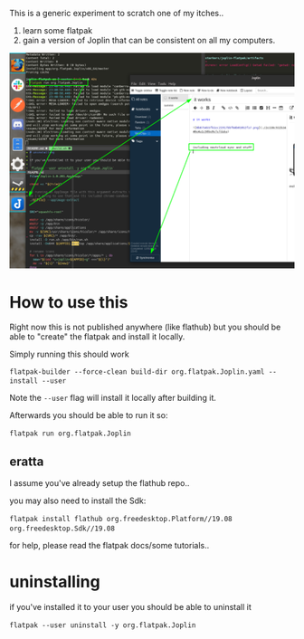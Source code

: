 
This is a generic experiment to scratch one of my itches..

1. learn some flatpak
2. gain a version of Joplin that can be consistent on all my computers.



![joplin](screenshots/2020-05-12_23-47.png)


# How to use this

Right now this is not published anywhere (like flathub) but you should be able to "create" the flatpak and install it locally.


Simply running this should work

```
flatpak-builder --force-clean build-dir org.flatpak.Joplin.yaml --install --user
```

Note the `--user` flag will install it locally after building it.

Afterwards you should be able to run it so:

`flatpak run org.flatpak.Joplin`


## eratta

I assume you've already setup the flathub repo..

you may also need to install the Sdk:

`flatpak install flathub org.freedesktop.Platform//19.08 org.freedesktop.Sdk//19.08`

for help, please read the flatpak docs/some tutorials..

# uninstalling

if you've installed it to your user you should be able to uninstall it

`flatpak --user uninstall -y org.flatpak.Joplin`
